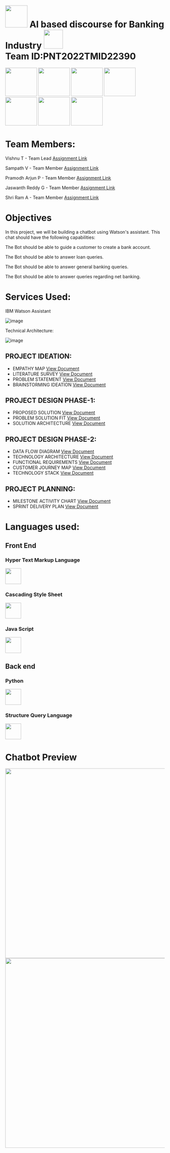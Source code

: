 

# <img src="https://media.giphy.com/media/S60CrN9iMxFlyp7uM8/giphy.gif" width="70px"> AI based discourse for Banking Industry <img src="https://media.giphy.com/media/9KNNKJ3u8QjCOatFWe/giphy.gif" width="60px"><br>Team ID:PNT2022TMID22390

<img src="https://tinypic.host/images/2022/11/05/download.png" height ="90" width="100px"> <img src="https://tinypic.host/images/2022/11/05/tn-skill.jpg" height ="90" width="100px"> <img src="https://tinypic.host/images/2022/11/05/nasscom.png" height="90px" width="100px">     <img src="https://media.giphy.com/media/8FlwO2t0cDh7RPyzUP/giphy.gif" height ="90" width="100px"> <img src="https://tinypic.host/images/2022/11/05/download-1.png" height ="90" width="100px"> <img src="https://tinypic.host/images/2022/11/05/ict.png" height ="90" width="100px"> <img src="https://tinypic.host/images/2022/11/05/smart-bridge.jpg" height ="90" width="100px"> 


<h1>Team Members:</h1>

Vishnu T            - Team Lead [Assignment Link]()

Sampath V           - Team Member [Assignment Link]()

Pramodh Arjun P     - Team Member [Assignment Link]()

Jaswanth Reddy G    - Team Member [Assignment Link]()

Shri Ram A          - Team Member [Assignment Link]()

<h1>Objectives</h1>

In this project, we will be building a chatbot using Watson's assistant. This chat should have the following capabilities:


The Bot should be able to guide a customer to create a bank account.

The Bot should be able to answer loan queries.

The Bot should be able to answer general banking queries.

The Bot should be able to answer queries regarding net banking.

<h1>Services Used:</h1>

IBM Watson Assistant

![image](https://user-images.githubusercontent.com/82928294/190864324-21cf79e8-9aa8-48ad-aa34-c55ebcf95286.png)





Technical Architecture:

![image](https://user-images.githubusercontent.com/82928294/190864334-ce0740f3-2dc6-43e7-8265-a8ece9d211e6.png)


## PROJECT IDEATION:

- EMPATHY MAP [View Document]()
- LITERATURE SURVEY [View Document]()
- PROBLEM STATEMENT [View Document]()
- BRAINSTORMING IDEATION [View Document]()

## PROJECT DESIGN PHASE-1:

-  PROPOSED SOLUTION [View Document]()
-  PROBLEM SOLUTION FIT [View Document]()
-  SOLUTION ARCHITECTURE [View Document]()

## PROJECT DESIGN PHASE-2:

-  DATA FLOW DIAGRAM [View Document]()
-  TECHNOLOGY ARCHITECTURE [View Document]()
-  FUNCTIONAL REQUIREMENTS [View Document]()
-  CUSTOMER JOURNEY MAP [View Document]()
-  TECHNOLOGY STACK [View Document]()

## PROJECT PLANNING:

-  MILESTONE ACTIVITY CHART [View Document]()
-  SPRINT DELIVERY PLAN [View Document]()

<h1>Languages used:</h1>

<h2>Front End</h2>
<h3>Hyper Text Markup Language</h3><img src="https://tinypic.host/images/2022/11/02/html.png" width="50px"><h3>Cascading Style Sheet</h3> <img src="https://tinypic.host/images/2022/11/02/css.png" width="50px"><h3>Java Script</h3><img src="https://tinypic.host/images/2022/11/02/java-script.jpg" width="50px">

<h2>Back end</h2>
<h3>Python</h3><img src="https://tinypic.host/images/2022/11/02/flask.png" width="50px"><h3>Structure Query Language</h3><img src="https://tinypic.host/images/2022/11/02/sql.jpg" width="50px">

<h1><strong>Chatbot Preview</strong></h1>

<img src="https://tinypic.host/images/2022/11/04/Screenshot-4.png" height ="600" width="700px">

<img src="https://tinypic.host/images/2022/11/04/Screenshot-5.png" height ="600" width="700px">
 



 
